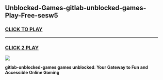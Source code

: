 
## Unblocked-Games-gitlab-unblocked-games-Play-Free-sesw5
<h3>
<a href="https://premium76.site?title=gitlab-unblocked-games&ref=10A">CLICK TO PLAY</a></h3>
<hr>

<h3>
<a href="https://premium76.site?title=gitlab-unblocked-games&ref=10A">CLICK 2 PLAY</a>
  
</h3>

<a href="https://premium76.site?title=gitlab-unblocked-games&ref=10A"><img src="https://clearcache.store/games.png"></a>


**gitlab-unblocked-games games unblocked: Your Gateway to Fun and Accessible Online Gaming**
